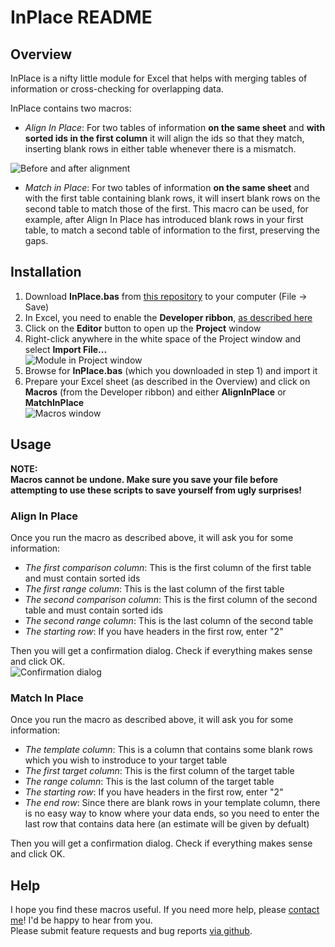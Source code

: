 # InPlace README
## Overview
InPlace is a nifty little module for Excel that helps with merging tables of information or cross-checking for overlapping data.

InPlace contains two macros:
* _Align In Place_:
For two tables of information __on the same sheet__ and __with sorted ids in the first column__ it will align the ids so that they match, inserting blank rows in either table whenever there is a mismatch.  

![Before and after alignment](https://raw.github.com/isthisthat/InPlace/master/screenshots/before_after.png)

* _Match in Place_:
For two tables of information __on the same sheet__ and with the first table containing blank rows, it will insert blank rows on the second table to match those of the first. This macro can be used, for example, after Align In Place has introduced blank rows in your first table, to match a second table of information to the first, preserving the gaps.

## Installation
1. Download __InPlace.bas__ from [this repository](https://raw.github.com/isthisthat/InPlace/master/InPlace.bas) to your computer (File -> Save)
2. In Excel, you need to enable the __Developer ribbon__, [as described here](http://msdn.microsoft.com/en-us/library/vstudio/bb608625.aspx)
3. Click on the __Editor__ button to open up the __Project__ window
4. Right-click anywhere in the white space of the Project window and select __Import File...__  
![Module in Project window](https://raw.github.com/isthisthat/InPlace/master/screenshots/module.png)
5. Browse for __InPlace.bas__ (which you downloaded in step 1) and import it
6. Prepare your Excel sheet (as described in the Overview) and click on __Macros__ (from the Developer ribbon) and either __AlignInPlace__ or __MatchInPlace__  
![Macros window](https://raw.github.com/isthisthat/InPlace/master/screenshots/macros.png)

## Usage
__NOTE:__  
__Macros cannot be undone. Make sure you save your file before attempting to use these scripts to save yourself from ugly surprises!__

### Align In Place
Once you run the macro as described above, it will ask you for some information:
- _The first comparison column_:
This is the first column of the first table and must contain sorted ids
- _The first range column_:
This is the last column of the first table
- _The second comparison column_:
This is the first column of the second table and must contain sorted ids
- _The second range column_:
This is the last column of the second table
- _The starting row_:
If you have headers in the first row, enter "2"

Then you will get a confirmation dialog. Check if everything makes sense and click OK.  
![Confirmation dialog](https://raw.github.com/isthisthat/InPlace/master/screenshots/check.png)

### Match In Place
Once you run the macro as described above, it will ask you for some information:
- _The template column_:
This is a column that contains some blank rows which you wish to instroduce to your target table
- _The first target column_:
This is the first column of the target table
- _The range column_:
This is the last column of the target table
- _The starting row_:
If you have headers in the first row, enter "2"
- _The end row_:
Since there are blank rows in your template column, there is no easy way to know where your data ends, so you need to enter the last row that contains data here (an estimate will be given by defualt)

Then you will get a confirmation dialog. Check if everything makes sense and click OK.

## Help
I hope you find these macros useful. If you need more help, please [contact me](https://github.com/isthisthat)! I'd be happy to hear from you.  
Please submit feature requests and bug reports [via github](https://github.com/isthisthat/InPlace/issues).


